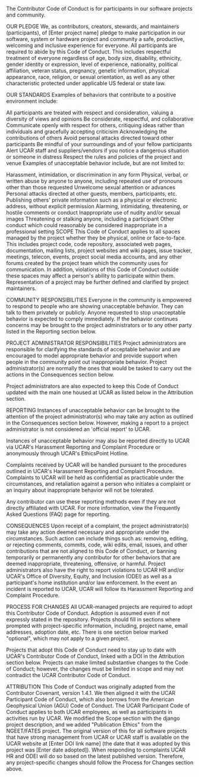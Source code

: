The Contributor Code of Conduct is for participants in our software projects and community.

OUR PLEDGE
We, as contributors, creators, stewards, and maintainers (participants), of [Enter project name] pledge to make participation in our software, system or hardware project and community a safe, productive, welcoming and inclusive experience for everyone.
All participants are required to abide by this Code of Conduct.
This includes respectful treatment of everyone regardless of age, body size, disability, ethnicity, gender identity or expression, level of experience, nationality, political affiliation, veteran status, pregnancy, genetic information, physical appearance, race, religion, or sexual orientation, as well as any other characteristic protected under applicable US federal or state law.

OUR STANDARDS
Examples of behaviors that contribute to a positive environment include:

All participants are treated with respect and consideration, valuing a diversity of views and opinions
Be considerate, respectful, and collaborative
Communicate openly with respect for others, critiquing ideas rather than individuals and gracefully accepting criticisim
Acknowledging the contributions of others
Avoid personal attacks directed toward other participants
Be mindful of your surroundings and of your fellow participants
Alert UCAR staff and suppliers/vendors if you notice a dangerous situation or someone in distress
Respect the rules and policies of the project and venue
Examples of unacceptable behavior include, but are not limited to:

Harassment, intimidation, or discrimination in any form
Physical, verbal, or written abuse by anyone to anyone, including repeated use of pronouns other than those requested
Unwelcome sexual attention or advances
Personal attacks directed at other guests, members, participants, etc.
Publishing others' private information such as a physical or electronic address, without explicit permission
Alarming, intimidating, threatening, or hostile comments or conduct
Inappropriate use of nudity and/or sexual images
Threatening or stalking anyone, including a participant
Other conduct which could reasonably be considered inappropriate in a professional setting
SCOPE
This Code of Conduct applies to all spaces managed by the project whether they be physical, online or face-to-face.
This includes project code, code repository, associated web pages, documentation, mailing lists, project websites and wiki pages, issue tracker, meetings, telecon, events, project social media accounts, and any other forums created by the project team which the community uses for communication.
In addition, violations of this Code of Conduct outside these spaces may affect a person's ability to participate within them.
Representation of a project may be further defined and clarified by project maintainers.

COMMUNITY RESPONSIBILITIES
Everyone in the community is empowered to respond to people who are showing unacceptable behavior.
They can talk to them privately or publicly.
Anyone requested to stop unacceptable behavior is expected to comply immediately.
If the behavior continues concerns may be brought to the project administrators or to any other party listed in the Reporting section below.

PROJECT ADMINISTRATOR RESPONSIBILITIES
Project administrators are responsible for clarifying the standards of acceptable behavior and are encouraged to model appropriate behavior and provide support when people in the community point out inappropriate behavior.
Project administrator(s) are normally the ones that would be tasked to carry out the actions in the Consequences section below.

Project administrators are also expected to keep this Code of Conduct updated with the main one housed at UCAR as listed below in the Attribution section.

REPORTING
Instances of unacceptable behavior can be brought to the attention of the project administrator(s) who may take any action as outlined in the Consequences section below.
However, making a report to a project administrator is not considered an 'official report' to UCAR.

Instances of unacceptable behavior may also be reported directly to UCAR via UCAR's Harassment Reporting and Complaint Procedure or anonymously through UCAR's EthicsPoint Hotline.

Complaints received by UCAR will be handled pursuant to the procedures outlined in UCAR's Harassment Reporting and Complaint Procedure.
Complaints to UCAR will be held as confidential as practicable under the circumstances, and retaliation against a person who initiates a complaint or an inquiry about inappropriate behavior will not be tolerated.

Any contributor can use these reporting methods even if they are not directly affiliated with UCAR.
For more information, view the Frequently Asked Questions (FAQ) page for reporting.

CONSEQUENCES
Upon receipt of a complaint, the project administrator(s) may take any action deemed necessary and appropriate under the circumstances.
Such action can include things such as: removing, editing, or rejecting comments, commits, code, wiki edits, email, issues, and other contributions that are not aligned to this Code of Conduct, or banning temporarily or permanently any contributor for other behaviors that are deemed inappropriate, threatening, offensive, or harmful.
Project administrators also have the right to report violations to UCAR HR and/or UCAR's Office of Diversity, Equity, and Inclusion (ODEI) as well as a participant's home institution and/or law enforcement.
In the event an incident is reported to UCAR, UCAR will follow its Harassment Reporting and Complaint Procedure.

PROCESS FOR CHANGES
All UCAR-managed projects are required to adopt this Contributor Code of Conduct.
Adoption is assumed even if not expressly stated in the repository.
Projects should fill in sections where prompted with project-specific information, including, project name, email addresses, adoption date, etc.
There is one section below marked "optional", which may not apply to a given project.

Projects that adopt this Code of Conduct need to stay up to date with UCAR's Contributor Code of Conduct, linked with a DOI in the Attribution section below.
Projects can make limited substantive changes to the Code of Conduct; however, the changes must be limited in scope and may not contradict the UCAR Contributor Code of Conduct.

ATTRIBUTION
This Code of Conduct was originally adapted from the Contributor Covenant, version 1.4.1.
We then aligned it with the UCAR Participant Code of Conduct, which also borrows from the American Geophysical Union (AGU) Code of Conduct.
The UCAR Participant Code of Conduct applies to both UCAR employees, as well as participants in activities run by UCAR.
We modified the Scope section with the django project description, and we added "Publication Ethics" from the NGEET/FATES project.
The original version of this for all software projects that have strong management from UCAR or UCAR staff is available on the UCAR website at [Enter DOI link name] (the date that it was adopted by this project was [Enter date adopted]).
When responding to complaints UCAR HR and ODEI will do so based on the latest published version.
Therefore, any project-specific changes should follow the Process for Changes section above.
